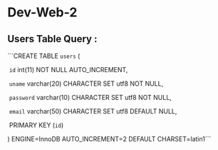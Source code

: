 # Dev-Web-2

Users Table Query :
----------------

```CREATE TABLE `users` (

  `id` int(11) NOT NULL AUTO_INCREMENT,
  
  `uname` varchar(20) CHARACTER SET utf8 NOT NULL,
  
  `password` varchar(10) CHARACTER SET utf8 NOT NULL,
  
  `email` varchar(50) CHARACTER SET utf8 DEFAULT NULL,
  
  PRIMARY KEY (`id`)
  
) ENGINE=InnoDB AUTO_INCREMENT=2 DEFAULT CHARSET=latin1```


  
